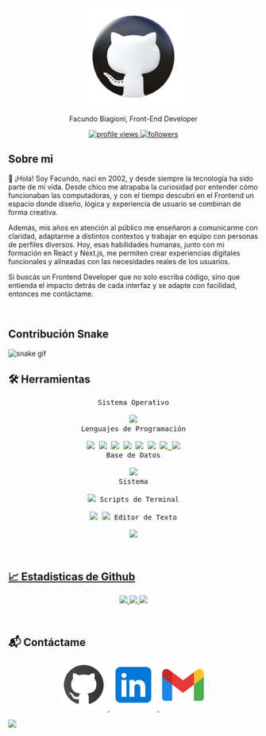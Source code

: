 <div align=center>
        <img src="https://raw.githubusercontent.com/hungpham3112/hungpham3112/main/assets/github.png" alt="github 3d icon" height="200">
</div>
<div align=center>
	<p>
		Facundo Biagioni, Front-End Developer
	</p>
</div>

<p align="center">
	<a href="https://github.com/FacundoBiagioni">
		<img src="https://komarev.com/ghpvc/?username=FacundoBiagioni&label=Profile%20views&color=0e75b6&style=flat" alt="profile views"/>
	</a>
	<a href="https://github.com/FacundoBiagioni">
		<img src="https://img.shields.io/github/followers/FacundoBiagioni?label=Followers" alt="followers"/>
	</a>
</p>

##  Sobre mi

👋 ¡Hola! Soy Facundo, nací en 2002, y desde siempre la tecnología ha sido parte de mi vida. Desde chico me atrapaba la curiosidad por entender cómo funcionaban las computadoras, y con el tiempo descubrí en el Frontend un espacio donde diseño, lógica y experiencia de usuario se combinan de forma creativa.

Además, mis años en atención al público me enseñaron a comunicarme con claridad, adaptarme a distintos contextos y trabajar en equipo con personas de perfiles diversos. Hoy, esas habilidades humanas, junto con mi formación en React y Next.js, me permiten crear experiencias digitales funcionales y alineadas con las necesidades reales de los usuarios.

Si buscás un Frontend Developer que no solo escriba código, sino que entienda el impacto detrás de cada interfaz y se adapte con facilidad, entonces me contáctame.

<br/>

## Contribución Snake 
![snake gif](https://github.com/null3000/null3000/blob/output/github-contribution-grid-snake.svg)

## 🛠️ Herramientas

<p align=center>
 <kbd>
      <kbd>Sistema Operativo</kbd>
      <br>
      <br>
        <a href="https://www.microsoft.com/en-us/windows" target="_blank"><img width="30px" src="https://cdn.jsdelivr.net/gh/devicons/devicon/icons/windows8/windows8-original.svg" /></a>
    </kbd>
      <br>
    <kbd>
      <kbd>Lenguajes de Programación</kbd>
      <br>
      <br>
        <a href="https://julialang.org" target="_blank"><img width="30px" src="https://cdn.jsdelivr.net/gh/devicons/devicon/icons/julia/julia-original.svg" /></a>
        <a href="https://www.python.org/" target="_blank"><img width="30px" src="https://cdn.jsdelivr.net/gh/devicons/devicon/icons/python/python-original.svg" /></a>
        <a href="https://www.r-project.org/" target="_blank"><img width="30px" src="https://cdn.jsdelivr.net/gh/devicons/devicon/icons/r/r-original.svg" /></a>
        <a href="https://www.rust-lang.org/" target="_blank"><img width="30px" src="https://upload.wikimedia.org/wikipedia/commons/d/d5/Rust_programming_language_black_logo.svg" /></a>
        <a href="https://www.cprogramming.com/" target="_blank"><img width="30px" src="https://cdn.jsdelivr.net/gh/devicons/devicon/icons/c/c-original.svg" /></a>
        <a href="https://www.lua.org/" target="_blank"><img width="30px" src="https://cdn.jsdelivr.net/gh/devicons/devicon/icons/lua/lua-plain-wordmark.svg" /></a>
        <a href="https://html.com/html5/" target="_blank"><img width="30px" src="https://cdn.jsdelivr.net/gh/devicons/devicon/icons/html5/html5-original.svg" /> </a>
        <a href="https://www.markdownguide.org/" target="_blank"><img width="30px" src="https://cdn.jsdelivr.net/gh/devicons/devicon/icons/markdown/markdown-original.svg" /></a>
    </kbd>
      <br>
    <kbd>
      <kbd>Base de Datos</kbd>
      <br>
      <br>
      <a href="https://www.postgresql.org/" target="_blank"><img width="30px" src="https://cdn.jsdelivr.net/gh/devicons/devicon/icons/postgresql/postgresql-original.svg" /></a>
    </kbd>
      <br>
    <kbd>
      <kbd>Sistema</kbd>
      <br>
      <br>
      <a href="https://git-scm.com/" target="_blank"><img width="30px" src="https://cdn.jsdelivr.net/gh/devicons/devicon/icons/git/git-plain.svg" /></a>
    </kbd>
    <kbd>
      <kbd>Scripts de Terminal</kbd>
      <br>
      <br>
        <a href="https://www.gnu.org/software/bash/" target="_blank"><img width="30px" src="https://cdn.jsdelivr.net/gh/devicons/devicon/icons/bash/bash-plain.svg" /></a>
        <a href="https://learn.microsoft.com/en-us/powershell/" target="_blank"><img width="30px" src="https://upload.wikimedia.org/wikipedia/commons/a/af/PowerShell_Core_6.0_icon.png" /></a>
    </kbd>
    <kbd>
      <kbd>Editor de Texto</kbd>
      <br>
      <br>
      <a href="https://code.visualstudio.com/" target="_blank"><img width="30px" src="https://cdn.jsdelivr.net/gh/devicons/devicon/icons/vscode/vscode-original.svg" />
      </kbd>
</p>

<br/>

## 📈 Estadisticas de Github

<p align="center">
    <a href="https://github.com/FacundoBiagioni">
        <img height="180em" src="https://streak-stats.demolab.com?user=FacundoBiagioni&theme=tokyonight&hide_border=true&border_radius="/>
        <img height="180em" src="https://github-readme-stats.vercel.app/api?username=FacundoBiagioni&show_icons=true&count_private=true&hide_border=true&theme=tokyonight&include_all_commits=true&count_private=true"/>
        <img height="180em" src="https://github-readme-stats.vercel.app/api/top-langs/?username=FacundoBiagioni&hide_border=true&layout=compact&theme=tokyonight&hide=jupyter%20notebook"/>
    </a>
</p>

<br/>

## 📬 Contáctame

<p align=center>
    <a href="https://github.com/FacundoBiagioni" target="_blank">
        <img src="https://raw.githubusercontent.com/hungpham3112/hungpham3112/main/assets/github.svg" alt=github style="margin-bottom: 5px;" />
    </a>
    <a href="https://www.linkedin.com/in/facundobiagioni/" target="_blank">
        <img src="https://raw.githubusercontent.com/hungpham3112/hungpham3112/main/assets/linkedin.svg" alt=linkedin style="margin-bottom: 5px;" />
    </a>
    <a href="mailto:facundobiagioni@gmail.com" target="_blank">
        <img src="https://raw.githubusercontent.com/hungpham3112/hungpham3112/main/assets/gmail.svg" alt=gmail style="margin-bottom: 5px;" />
    </a>
</p>

<img src="https://user-images.githubusercontent.com/73097560/115834477-dbab4500-a447-11eb-908a-139a6edaec5c.gif" />
